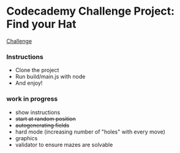 # Codecademy Challenge Project: Find your Hat

[Challenge](https://www.codecademy.com/paths/back-end-engineer-career-path/tracks/wdcp-22-basics-of-back-end-development/modules/wdcp-22-challenge-project-find-your-hat/projects/find-your-hat)

### Instructions

-   Clone the project
-   Run build/main.js with node
-   And enjoy!

### work in progress

-   show instructions
-   ~~start at random position~~
-   ~~autogenerating fields~~
-   hard mode (increasing number of "holes" with every move)
-   graphics
-   validator to ensure mazes are solvable
